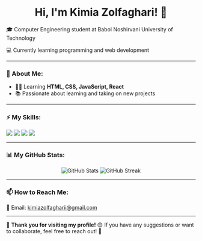 <h1 align="center">Hi, I'm Kimia Zolfaghari! 👋</h1>

<p align="center">

  
  🎓 Computer Engineering student at Babol Noshirvani University of Technology
  
  💻 Currently learning programming and web development  
</p>

---

### 🔹 About Me:
- 👩‍💻 Learning **HTML, CSS, JavaScript, React**
- 📚 Passionate about learning and taking on new projects  

---

### ⚡ My Skills:
<p align="left">
  <img src="https://img.shields.io/badge/HTML5-%23E34F26.svg?&style=for-the-badge&logo=html5&logoColor=white" />
  <img src="https://img.shields.io/badge/CSS3-%231572B6.svg?&style=for-the-badge&logo=css3&logoColor=white" />
  <img src="https://img.shields.io/badge/JavaScript-%23F7DF1E.svg?&style=for-the-badge&logo=javascript&logoColor=black" />
  <img src="https://img.shields.io/badge/React-%2361DAFB.svg?&style=for-the-badge&logo=react&logoColor=black" />
</p>

---

### 📊 My GitHub Stats:
<p align="center">
  <img src="https://github-readme-stats.vercel.app/api?username=kimiazolfaghari&show_icons=true&theme=radical" alt="GitHub Stats" />
  <img src="https://github-readme-streak-stats.herokuapp.com/?user=kimiazolfaghari&theme=radical" alt="GitHub Streak" />
</p>

---

### 📫 How to Reach Me:
📧 Email: [kimiazolfagharii@gmail.com](kimiazolfagharii@gmail.com)  

---

🌟 **Thank you for visiting my profile!** 😊 If you have any suggestions or want to collaborate, feel free to reach out! 🚀
